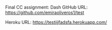 Final CC assignment: Dash
GitHub URL:
https://github.com/emiraoliveros1/test

Heroku URL:
https://testiijfadsfa.herokuapp.com/
